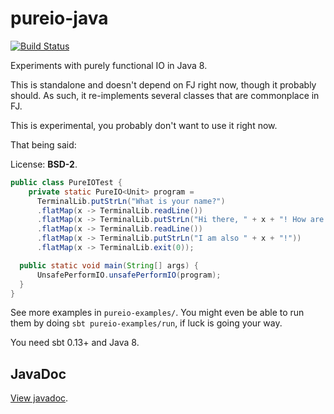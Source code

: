 # pureio-java

[![Build Status](https://travis-ci.org/CodeBlock/pureio-java.svg?branch=master)](https://travis-ci.org/CodeBlock/pureio-java)

Experiments with purely functional IO in Java 8.

This is standalone and doesn't depend on FJ right now, though it probably
should. As such, it re-implements several classes that are commonplace in FJ.

This is experimental, you probably don't want to use it right now.

That being said:

License: **BSD-2**.

```java
public class PureIOTest {
    private static PureIO<Unit> program =
      TerminalLib.putStrLn("What is your name?")
      .flatMap(x -> TerminalLib.readLine())
      .flatMap(x -> TerminalLib.putStrLn("Hi there, " + x + "! How are you?"))
      .flatMap(x -> TerminalLib.readLine())
      .flatMap(x -> TerminalLib.putStrLn("I am also " + x + "!"))
      .flatMap(x -> TerminalLib.exit(0));

  public static void main(String[] args) {
      UnsafePerformIO.unsafePerformIO(program);
  }
}
```

See more examples in `pureio-examples/`. You might even be able to run them by
doing `sbt pureio-examples/run`, if luck is going your way.

You need sbt 0.13+ and Java 8.

## JavaDoc

[View javadoc](https://codeblock.github.io/pureio-java/).
